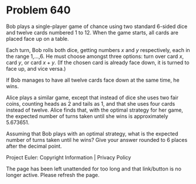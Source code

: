 #   Problem 640

   Bob plays a single-player game of chance using two standard 6-sided dice
   and twelve cards numbered 1 to 12. When the game starts, all cards are
   placed face up on a table.

   Each turn, Bob rolls both dice, getting numbers $x$ and $y$ respectively,
   each in the range 1,...,6. He must choose amongst three options: turn over
   card $x$, card $y$, or card $x+y$. (If the chosen card is already face
   down, it is turned to face up, and vice versa.)

   If Bob manages to have all twelve cards face down at the same time, he
   wins.

   Alice plays a similar game, except that instead of dice she uses two fair
   coins, counting heads as 2 and tails as 1, and that she uses four cards
   instead of twelve. Alice finds that, with the optimal strategy for her
   game, the expected number of turns taken until she wins is approximately
   5.673651.

   Assuming that Bob plays with an optimal strategy, what is the expected
   number of turns taken until he wins? Give your answer rounded to 6 places
   after the decimal point.

   Project Euler: Copyright Information | Privacy Policy

   The page has been left unattended for too long and that link/button is no
   longer active. Please refresh the page.

